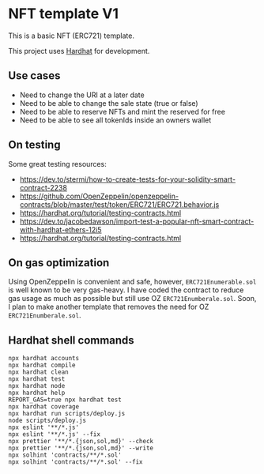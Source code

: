 # NFT template V1

This is a basic NFT (ERC721) template.

This project uses [Hardhat](https://hardhat.org/) for development.

## Use cases

- Need to change the URI at a later date
- Need to be able to change the sale state (true or false)
- Need to be able to reserve NFTs and mint the reserved for free
- Need to be able to see all tokenIds inside an owners wallet

## On testing

Some great testing resources:
- https://dev.to/stermi/how-to-create-tests-for-your-solidity-smart-contract-2238
- https://github.com/OpenZeppelin/openzeppelin-contracts/blob/master/test/token/ERC721/ERC721.behavior.js
- https://hardhat.org/tutorial/testing-contracts.html
- https://dev.to/jacobedawson/import-test-a-popular-nft-smart-contract-with-hardhat-ethers-12i5
- https://hardhat.org/tutorial/testing-contracts.html

## On gas optimization

Using OpenZeppelin is convenient and safe, however, `ERC721Enumerable.sol` is well known to be very gas-heavy. I have coded the contract to reduce gas usage as much as possible but still use OZ `ERC721Enumberale.sol`. Soon, I plan to make another template that removes the need for OZ `ERC721Enumberale.sol`.

## Hardhat shell commands

```shell
npx hardhat accounts
npx hardhat compile
npx hardhat clean
npx hardhat test
npx hardhat node
npx hardhat help
REPORT_GAS=true npx hardhat test
npx hardhat coverage
npx hardhat run scripts/deploy.js
node scripts/deploy.js
npx eslint '**/*.js'
npx eslint '**/*.js' --fix
npx prettier '**/*.{json,sol,md}' --check
npx prettier '**/*.{json,sol,md}' --write
npx solhint 'contracts/**/*.sol'
npx solhint 'contracts/**/*.sol' --fix
```
